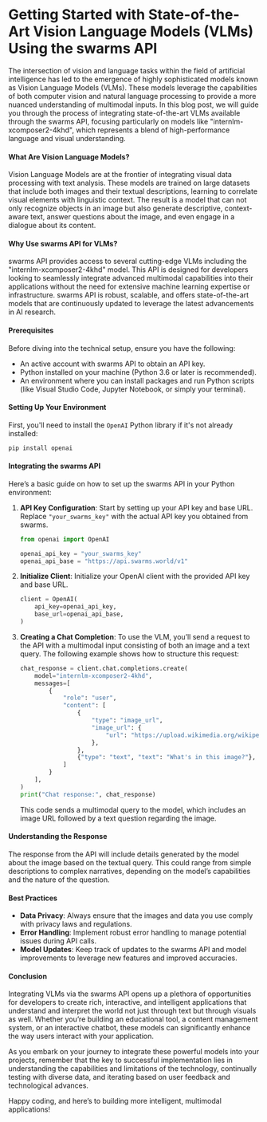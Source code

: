 # Getting Started with State-of-the-Art Vision Language Models (VLMs) Using the swarms API

The intersection of vision and language tasks within the field of artificial intelligence has led to the emergence of highly sophisticated models known as Vision Language Models (VLMs). These models leverage the capabilities of both computer vision and natural language processing to provide a more nuanced understanding of multimodal inputs. In this blog post, we will guide you through the process of integrating state-of-the-art VLMs available through the swarms API, focusing particularly on models like "internlm-xcomposer2-4khd", which represents a blend of high-performance language and visual understanding.

#### What Are Vision Language Models?

Vision Language Models are at the frontier of integrating visual data processing with text analysis. These models are trained on large datasets that include both images and their textual descriptions, learning to correlate visual elements with linguistic context. The result is a model that can not only recognize objects in an image but also generate descriptive, context-aware text, answer questions about the image, and even engage in a dialogue about its content.

#### Why Use swarms API for VLMs?

swarms API provides access to several cutting-edge VLMs including the "internlm-xcomposer2-4khd" model. This API is designed for developers looking to seamlessly integrate advanced multimodal capabilities into their applications without the need for extensive machine learning expertise or infrastructure. swarms API is robust, scalable, and offers state-of-the-art models that are continuously updated to leverage the latest advancements in AI research.

#### Prerequisites

Before diving into the technical setup, ensure you have the following:

- An active account with swarms API to obtain an API key.
- Python installed on your machine (Python 3.6 or later is recommended).
- An environment where you can install packages and run Python scripts (like Visual Studio Code, Jupyter Notebook, or simply your terminal).

#### Setting Up Your Environment

First, you'll need to install the `OpenAI` Python library if it's not already installed:

```bash
pip install openai
```

#### Integrating the swarms API

Here’s a basic guide on how to set up the swarms API in your Python environment:

1. **API Key Configuration**:
   Start by setting up your API key and base URL. Replace `"your_swarms_key"` with the actual API key you obtained from swarms.

   ```python
   from openai import OpenAI

   openai_api_key = "your_swarms_key"
   openai_api_base = "https://api.swarms.world/v1"
   ```

2. **Initialize Client**:
   Initialize your OpenAI client with the provided API key and base URL.

   ```python
   client = OpenAI(
       api_key=openai_api_key,
       base_url=openai_api_base,
   )
   ```

3. **Creating a Chat Completion**:
   To use the VLM, you’ll send a request to the API with a multimodal input consisting of both an image and a text query. The following example shows how to structure this request:

   ```python
   chat_response = client.chat.completions.create(
       model="internlm-xcomposer2-4khd",
       messages=[
           {
               "role": "user",
               "content": [
                   {
                       "type": "image_url",
                       "image_url": {
                           "url": "https://upload.wikimedia.org/wikipedia/commons/thumb/d/dd/Gfp-wisconsin-madison-the-nature-boardwalk.jpg/2560px-Gfp-wisconsin-madison-the-nature-boardwalk.jpg",
                       },
                   },
                   {"type": "text", "text": "What's in this image?"},
               ]
           }
       ],
   )
   print("Chat response:", chat_response)
   ```

   This code sends a multimodal query to the model, which includes an image URL followed by a text question regarding the image.

#### Understanding the Response

The response from the API will include details generated by the model about the image based on the textual query. This could range from simple descriptions to complex narratives, depending on the model’s capabilities and the nature of the question.

#### Best Practices

- **Data Privacy**: Always ensure that the images and data you use comply with privacy laws and regulations.
- **Error Handling**: Implement robust error handling to manage potential issues during API calls.
- **Model Updates**: Keep track of updates to the swarms API and model improvements to leverage new features and improved accuracies.

#### Conclusion

Integrating VLMs via the swarms API opens up a plethora of opportunities for developers to create rich, interactive, and intelligent applications that understand and interpret the world not just through text but through visuals as well. Whether you’re building an educational tool, a content management system, or an interactive chatbot, these models can significantly enhance the way users interact with your application.

As you embark on your journey to integrate these powerful models into your projects, remember that the key to successful implementation lies in understanding the capabilities and limitations of the technology, continually testing with diverse data, and iterating based on user feedback and technological advances.

Happy coding, and here’s to building more intelligent, multimodal applications!

